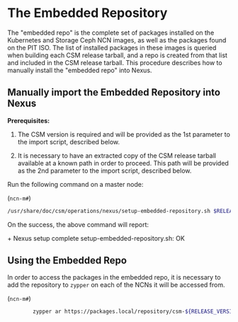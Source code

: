 # The Embedded Repository

The "embedded repo" is the complete set of packages installed on the Kubernetes and Storage Ceph NCN images, 
as well as the packages found on the PIT ISO. 
The list of installed packages in these images is queried when building each CSM release tarball, and a repo is created from that list and included in the CSM release tarball. 
This procedure describes how to manually install the "embedded repo" into Nexus.

## Manually import the Embedded Repository into Nexus

**Prerequisites:**

1. The CSM version is required and will be provided as the 1st parameter to the import script, described below.

1. It is necessary to have an extracted copy of the CSM release tarball available at a known path in order to proceed. This path will be provided as the 2nd parameter to the import script, described below.

Run the following command on a master node:

(`ncn-m#`)

```bash
/usr/share/doc/csm/operations/nexus/setup-embedded-repository.sh $RELEASE_VERSION $PATH_TO_ROOT_OF_EXTRACTED_CSM_TARBALL_CONTENT
```

On the success, the above command will report:

\+ Nexus setup complete
setup-embedded-repository.sh: OK

## Using the Embedded Repo

In order to access the packages in the embedded repo, it is necessary to add the repository to `zypper` on each of the NCNs it will be accessed from. 

(`ncn-m#`)

```bash
        zypper ar https://packages.local/repository/csm-${RELEASE_VERSION}-embedded csm-embedded
```
